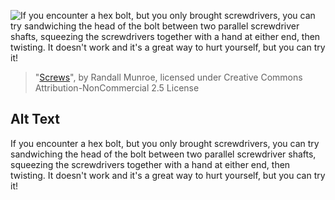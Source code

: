 ![If you encounter a hex bolt, but you only brought screwdrivers, you can try sandwiching the head of the bolt between two parallel screwdriver shafts, squeezing the screwdrivers together with a hand at either end, then twisting. It doesn't work and it's a great way to hurt yourself, but you can try it!](https://imgs.xkcd.com/comics/screws.png)
> "[Screws](https://xkcd.com/1474/)", by Randall Munroe, licensed under Creative Commons Attribution-NonCommercial 2.5 License

## Alt Text
If you encounter a hex bolt, but you only brought screwdrivers, you can try sandwiching the head of the bolt between two parallel screwdriver shafts, squeezing the screwdrivers together with a hand at either end, then twisting. It doesn't work and it's a great way to hurt yourself, but you can try it!
